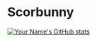 # Scorbunny
[![Your Name's GitHub stats](https://github-readme-stats.vercel.app/api?username=Scorbunny10&show_icons=true&count_private=true&theme=highcontrast)](https://github.com/YOUR_USERNAME)
